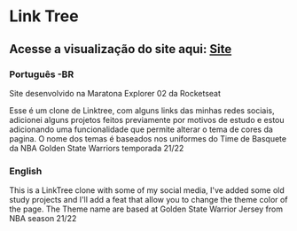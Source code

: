 # Link Tree

## Acesse a visualização do site aqui: [Site](https://lucxisto.github.io/link-pessoal/)

### Português -BR
Site desenvolvido na Maratona Explorer 02 da Rocketseat

Esse é um clone de Linktree, com alguns links das minhas redes sociais, adicionei alguns projetos feitos previamente por motivos de estudo e estou adicionando uma funcionalidade que permite alterar o tema de cores da pagina. O nome dos temas é baseados nos uniformes do Time de Basquete da NBA Golden State Warriors temporada 21/22

### English
This is a LinkTree clone with some of my social media, I've added some old study projects and I'll add a feat that allow you to change the theme color of the page. The Theme name are based at Golden State Warrior Jersey from NBA season 21/22
